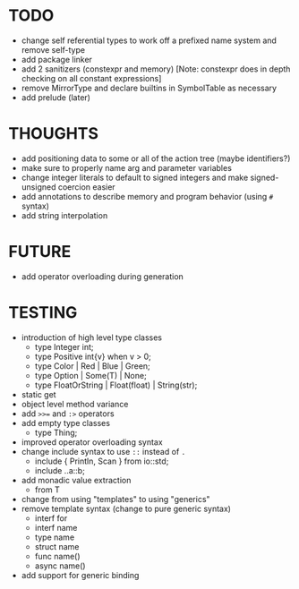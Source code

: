 # TODO

- change self referential types to work off a prefixed name system and remove self-type
- add package linker
- add 2 sanitizers (constexpr and memory) [Note: constexpr does in depth checking on all constant expressions]
- remove MirrorType and declare builtins in SymbolTable as necessary
- add prelude (later)

# THOUGHTS

- add positioning data to some or all of the action tree (maybe identifiers?)
- make sure to properly name arg and parameter variables
- change integer literals to default to signed integers and make signed-unsigned coercion easier
- add annotations to describe memory and program behavior (using `#` syntax)
- add string interpolation

# FUTURE

- add operator overloading during generation

# TESTING

- introduction of high level type classes
  * type Integer int;
  * type Positive int{v} when v > 0;
  * type Color | Red | Blue | Green;
  * type Option<T> | Some(T) | None;
  * type FloatOrString<T> | Float(float) | String(str);
- static get
- object level method variance
- add `>>=` and `:>` operators
- add empty type classes
  * type Thing;
- improved operator overloading syntax
- change include syntax to use `::` instead of `.`
  * include { Println, Scan } from io::std;
  * include ..a::b;
- add monadic value extraction
  * from T
- change from using "templates" to using "generics"
- remove template syntax (change to pure generic syntax)
  * interf<T> for
  * interf name<T>
  * type name<T>
  * struct name<T>
  * func name<T>() 
  * async name<T>()
- add support for generic binding
